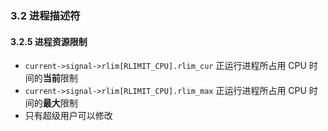 ### 3.2 进程描述符

#### 3.2.5 进程资源限制

- `current->signal->rlim[RLIMIT_CPU].rlim_cur` 正运行进程所占用 CPU 时间的**当前**限制
- `current->signal->rlim[RLIMIT_CPU].rlim_max` 正运行进程所占用 CPU 时间的**最大**限制
- 只有超级用户可以修改